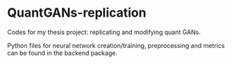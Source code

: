 # QuantGANs-replication
Codes for my thesis project: replicating and modifying quant GANs.

Python files for neural network creation/training, preprocessing and metrics can be found in the backend package.

[SP 500 QuantGAN training]: https://github.com/ICascha/QuantGANs-replication/blob/main/sp500_training.ipynb
